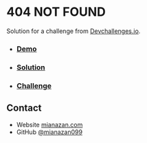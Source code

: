# 404 NOT FOUND

Solution for a challenge from <a href="http://devchallenges.io" target="_blank">Devchallenges.io</a>.

- ### [Demo](https://mianazan099.github.io/Challenges/01-404NotFound)
- ### [Solution](https://devchallenges.io/solutions/2teWxeJADFnxjkfvEoQX)
- ### [Challenge](https://devchallenges.io/challenges/wBunSb7FPrIepJZAg0sY)

## Contact

- Website [mianazan.com](https://mianazan.com)
- GitHub [@mianazan099](https://github.com/mianazan099)
